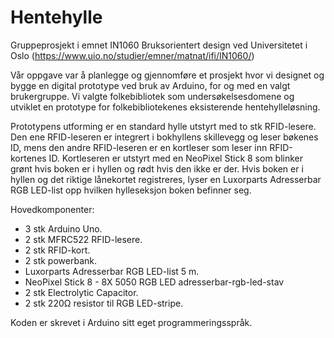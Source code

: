 # Hentehylle
Gruppeprosjekt i emnet IN1060 Bruksorientert design ved Universitetet i Oslo (https://www.uio.no/studier/emner/matnat/ifi/IN1060/)

Vår oppgave var å planlegge og gjennomføre et prosjekt hvor vi designet og bygge en digital prototype ved bruk av Arduino, for og med en valgt brukergruppe. Vi valgte folkebibliotek som undersøkelsesdomene og utviklet en prototype for folkebibliotekenes eksisterende hentehylleløsning. 

Prototypens utforming er en standard hylle utstyrt med to stk RFID-lesere. Den ene RFID-leseren er integrert i bokhyllens skillevegg og leser bøkenes ID, mens den andre RFID-leseren er en kortleser som leser inn RFID-kortenes ID. Kortleseren er utstyrt med en NeoPixel Stick 8 som blinker grønt hvis boken er i hyllen og rødt hvis den ikke er der. Hvis boken er i hyllen og det riktige lånekortet registreres, lyser en Luxorparts Adresserbar RGB LED-list opp hvilken hylleseksjon boken befinner seg. 

Hovedkomponenter: 
- 3 stk Arduino Uno. 
- 2 stk MFRC522 RFID-lesere. 
- 2 stk RFID-kort. 
- 2 stk powerbank. 
- Luxorparts Adresserbar RGB LED-list 5 m.
- NeoPixel Stick 8 - 8X 5050 RGB LED  adresserbar-rgb-led-stav
- 2 stk Electrolytic Capacitor.
- 2 stk 220Ω resistor til RGB LED-stripe.

Koden er skrevet i Arduino sitt eget programmeringsspråk.

